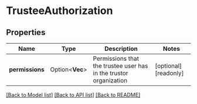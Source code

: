 # TrusteeAuthorization

## Properties

Name | Type | Description | Notes
------------ | ------------- | ------------- | -------------
**permissions** | Option<**Vec<String>**> | Permissions that the trustee user has in the trustor organization | [optional][readonly]

[[Back to Model list]](../README.md#documentation-for-models) [[Back to API list]](../README.md#documentation-for-api-endpoints) [[Back to README]](../README.md)


